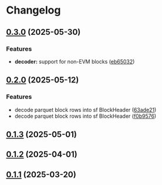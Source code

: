 # Changelog

## [0.3.0](https://github.com/semiotic-ai/veemon/compare/decoder-v0.2.0...decoder-v0.3.0) (2025-05-30)


### Features

* **decoder:** support for non-EVM blocks ([eb65032](https://github.com/semiotic-ai/veemon/commit/eb65032357154acc4eb8d1f0b609f300b83c99c5))

## [0.2.0](https://github.com/semiotic-ai/veemon/compare/decoder-v0.1.3...decoder-v0.2.0) (2025-05-12)


### Features

* decode parquet block rows into sf BlockHeader ([63ade21](https://github.com/semiotic-ai/veemon/commit/63ade215ef5ed55e672fbcd6cf638f6804bdc5b8))
* decode parquet block rows into sf BlockHeader ([f0b9576](https://github.com/semiotic-ai/veemon/commit/f0b95763062a0230905e34774a0a930614eada11))

## [0.1.3](https://github.com/semiotic-ai/veemon/compare/decoder-v0.1.2...decoder-v0.1.3) (2025-05-01)

## [0.1.2](https://github.com/semiotic-ai/veemon/compare/decoder-v0.1.1...decoder-v0.1.2) (2025-04-01)

## [0.1.1](https://github.com/semiotic-ai/veemon/compare/decoder-v0.1.0...decoder-v0.1.1) (2025-03-20)
